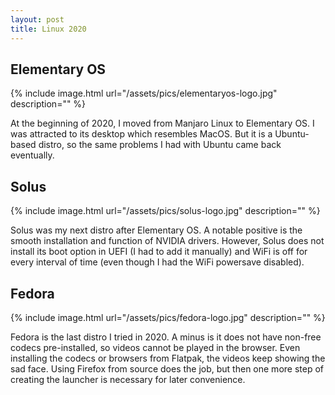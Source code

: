```yaml
---
layout: post
title: Linux 2020
---
```


## Elementary OS

{% include image.html url="/assets/pics/elementaryos-logo.jpg" description="" %}

At the beginning of 2020, I moved from Manjaro Linux to Elementary OS. I was attracted to its desktop which resembles MacOS. But it is a Ubuntu-based distro, so the same problems I had with Ubuntu came back eventually.

## Solus

{% include image.html url="/assets/pics/solus-logo.jpg" description="" %}

Solus was my next distro after Elementary OS. A notable positive is the smooth installation and function of NVIDIA drivers. However, Solus does not install its boot option in UEFI (I had to add it manually) and WiFi is off for every interval of time (even though I had the WiFi powersave disabled). 

## Fedora

{% include image.html url="/assets/pics/fedora-logo.jpg" description="" %}

Fedora is the last distro I tried in 2020. A minus is it does not have non-free codecs pre-installed, so videos cannot be played in the browser. Even installing the codecs or browsers from Flatpak, the videos keep showing the sad face. Using Firefox from source does the job, but then one more step of creating the launcher is necessary for later convenience.